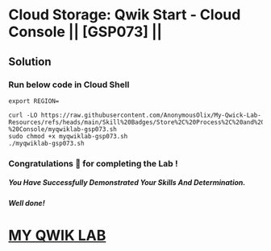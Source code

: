 # Cloud Storage: Qwik Start - Cloud Console || [GSP073] ||

## Solution

### Run below code in Cloud Shell

```
export REGION=
```

```
curl -LO https://raw.githubusercontent.com/AnonymousOlix/My-Qwick-Lab-Resources/refs/heads/main/Skill%20Badges/Store%2C%20Process%2C%20and%20Manage%20Data%20on%20Google%20Cloud%20-%20Console/myqwiklab-gsp073.sh
sudo chmod +x myqwiklab-gsp073.sh
./myqwiklab-gsp073.sh
```

### Congratulations 🎉 for completing the Lab !

##### *You Have Successfully Demonstrated Your Skills And Determination.*

#### *Well done!*

# [MY QWIK LAB](https://www.youtube.com/@MyQwiklab)
